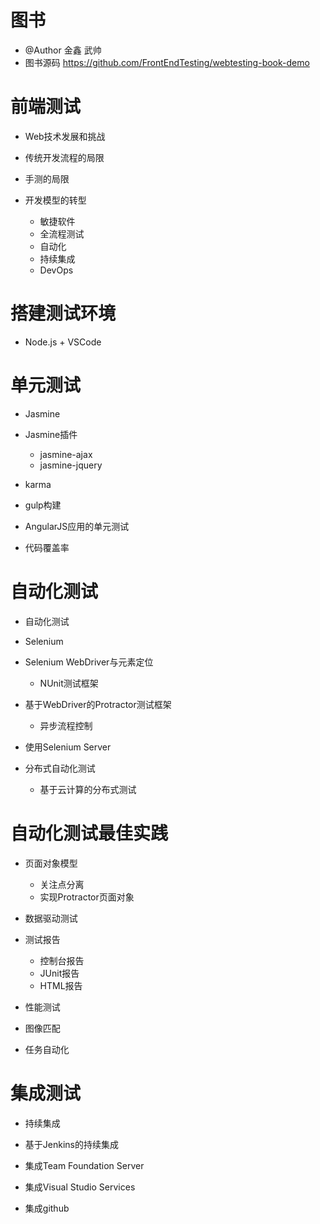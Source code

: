 # 图书

- @Author 金鑫 武帅
- 图书源码 <https://github.com/FrontEndTesting/webtesting-book-demo>

# 前端测试

- Web技术发展和挑战
- 传统开发流程的局限
- 手测的局限
- 开发模型的转型

  - 敏捷软件
  - 全流程测试
  - 自动化
  - 持续集成
  - DevOps

# 搭建测试环境

- Node.js + VSCode

# 单元测试

- Jasmine
- Jasmine插件

  - jasmine-ajax
  - jasmine-jquery

- karma

- gulp构建

- AngularJS应用的单元测试

- 代码覆盖率

# 自动化测试

- 自动化测试
- Selenium
- Selenium WebDriver与元素定位

  - NUnit测试框架

- 基于WebDriver的Protractor测试框架

  - 异步流程控制

- 使用Selenium Server

- 分布式自动化测试

  - 基于云计算的分布式测试

# 自动化测试最佳实践

- 页面对象模型

  - 关注点分离
  - 实现Protractor页面对象

- 数据驱动测试
- 测试报告

  - 控制台报告
  - JUnit报告
  - HTML报告

- 性能测试
- 图像匹配
- 任务自动化

# 集成测试

- 持续集成

- 基于Jenkins的持续集成

- 集成Team Foundation Server

- 集成Visual Studio Services

- 集成github
